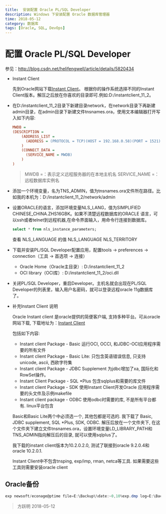 ```yaml
---
title:  安装配置 Oracle PL/SQL Developer
description: Windows 下安装配置 Oracle 数据库管理器
time: 2018-05-12
category: 数据库
tags: [Oracle, SQL, DevOps]
---
```


# 配置 Oracle PL/SQL Developer

参见：<http://blog.csdn.net/helifengwell/article/details/5820434>

- Instant Client

  先到Oracle网站下载[Instant Client]。
  根据你的操作系统选择不同的Instant Client版本。解压之后放在你喜欢的目录即可.例如:D:/instantclient_11_2。

- 在D:/instantclient_11_2目录下新建目录network，在network目录下再新建admin目录，在admin目录下新建文件tnsnames.ora，使用文本编辑器打开写入如下内容:

  ```ini
  MWDB =
  (DESCRIPTION =
      (ADDRESS_LIST =
        (ADDRESS = (PROTOCOL = TCP)(HOST = 192.168.0.58)(PORT = 1521))
      )
      (CONNECT_DATA =
        (SERVICE_NAME = MWDB)
      )
  )
  ```

  > MWDB =：表示定义远程服务器的在本地主机名
  > SERVICE_NAME =：远程数据库实例名

- 添加一个环境变量，名为TNS_ADMIN，值为tnsnames.ora文件所在路径。比如我的本机为：D:/instantclient_11_2/network/admin

- 设置ORACLE的语言，添加环境变量NLS_LANG，值为SIMPLIFIED CHINESE_CHINA.ZHS16GBK。如果不清楚远程数据库的ORACLE 语言，可以ssh或者telnet到远程机器,在命令界面输入，用命令行连接到数据库。

  ```sql
  select * from nls_instance_parameters;
  ```

  查看 NLS_LANGUAGE 的值
  NLS_LANGUAGE
  NLS_TERRITORY

- 下载并安装PL/SQL Developer配置应用，配置tools -> preferences -> connection（工具 -> 首选项 -> 连接）
  - Oracle Home（Oracle主目录）: D:/instantclient_11_2
  - OCI library（OCI库）: D:/instantclient_11_2/oci.dll

- 关闭PL/SQL Developer，重启Developer。主机名就会出现在PL/SQL Developer的列表里，输入用户名密码，就可以登录远程oracle 11g数据库了。

- 补充Instant Client 说明

  Oracle Instant client 是oracle提供的简便客户端, 支持多种平台。可从oracle网站下载, 下载地址为：[Instant Client]

  包括如下内容:

  - Instant client Package - Basic 运行OCI, OCCI, 和JDBC-OCI应用程序需要的所有文件
  - Instant client Package - Basic Lite: 只包含英语错误信息, 只支持unicode, ascii, 西欧字符集
  - Instant client Package - JDBC Supplement  为jdbc增加了xa, 国际化和RowSet操作。
  - Instant Client Package - SQL *Plus 包含sqlplus和需要的库文件
  - Instant client Package - SDK 使用Instant Client开发Oracle 应用程序需要的头文件及示例makefile
  - Instant client package - ODBC 使用odbc时需要的库, 不是所有平台都有. linux平台包含

  Basic和Basic Lite两个中必须选一个, 其他包都是可选的. 我下载了 Basic, JDBC supplement, SQL *Plus, SDK, ODBC. 解压后放在一个文件夹下, 在这个文件夹下建立文件tnsnames.ora，设置环境变量LD_LIBRARY_PATH和TNS_ADMIN指向解压后的目录, 就可以使用sqlplus了。

  我下载的instant client版本为10.2.0.2.0, 测试了联接到oracle 9.2.0.4和oracle 10.2.0.1.

  Instant Client中不包含tnsping, exp/imp, rman, netca等工具. 如果需要这些工具则需要安装oracle client

## Oracle备份

```powershell
exp newsoft/econage@ptime file=E:\Backup\%date:~0,10%exp.dmp log=E:\Backup\%date:~0,10exp.log owner=newsoft
```

[Instant Client]: http://www.oracle.com/technetwork/database/features/instant-client/index-097480.html


> 方跃明
> 2018-05-12

